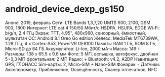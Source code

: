 # android_device_dexp_gs150

Анонс: 2019, февраль
Сети: LTE Bands 1,3,7,20
UMTS 900, 2100, GSM 900, 1800
Интернет: LTE cat.4 150/50 Мбит/с
HSDPA, HSUPA, EDGE
Wi-Fi: b/g/n, 2.4 ГГц
Экран: TFT, 4.95", 480x960, сенсорный, ёмкостный, мультитач
ОС: Android 8.1 Oreo Go edition
Железо: MediaTek MT6739WA, 1.28 ГГц, 4 x Cortex-A53, PowerVR GE8100
Память: RAM 1 ГБ, ROM 8 ГБ, Micro-SD до 64 ГБ
Аккумулятор: Li-Ion, 2000 мА·ч
Масса: 149 г
Размеры: 138 x 65.5 x 9.6 мм
Фото: 5 МП, вспышка, автофокус, двойная 5+0,3 МП
фронтальная: 2 МП
Радио: +
Bluetooth: v4.2, A2DP
Навигация: GPS, ГЛОНАСС
Sim-карты: 2, Micro-SIM + Nano-SIM
Фонарик +
Датчики: Акселерометр, Приближение, Освещённость, Сканер отпечатков, NFC
